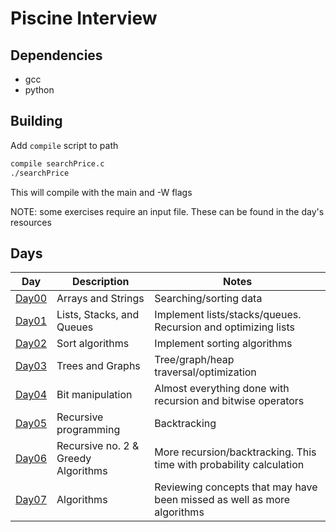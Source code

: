# Piscine Interview

## Dependencies

* gcc
* python

## Building

Add `compile` script to path

```bash
compile searchPrice.c
./searchPrice
```

This will compile with the main and -W flags

NOTE: some exercises require an input file.  These can be found in the day's resources

## Days

| Day          | Description                         | Notes                                                                   |
|--------------|-------------------------------------|-------------------------------------------------------------------------|
| [Day00](./day00) | Arrays and Strings                  | Searching/sorting data                                                  |
| [Day01](./day01) | Lists, Stacks, and Queues           | Implement lists/stacks/queues.  Recursion and optimizing lists          |
| [Day02](./day02) | Sort algorithms                     | Implement sorting algorithms                                            |
| [Day03](./day03) | Trees and Graphs                    | Tree/graph/heap traversal/optimization                                  |
| [Day04](./day04) | Bit manipulation                    | Almost everything done with recursion and bitwise operators             |
| [Day05](./day05) | Recursive programming               | Backtracking                                                            |
| [Day06](./day06) | Recursive no. 2 & Greedy Algorithms | More recursion/backtracking.  This time with probability calculation    |
| [Day07](./day07) | Algorithms                          | Reviewing concepts that may have been missed as well as more algorithms |
